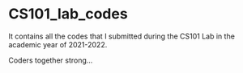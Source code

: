 # CS101_lab_codes

It contains all the codes that I submitted during the CS101 Lab in the academic year of 2021-2022.


Coders together strong...
